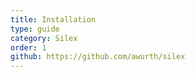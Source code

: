 ```yaml
---
title: Installation
type: guide
category: Silex
order: 1
github: https://github.com/awurth/silex
---
```

